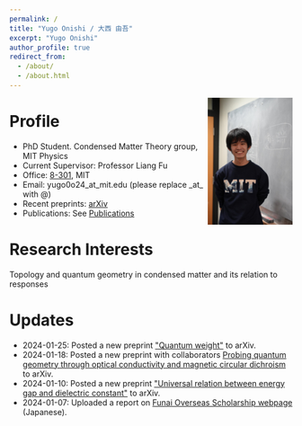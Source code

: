 ```yaml
---
permalink: /
title: "Yugo Onishi / 大西 由吾"
excerpt: "Yugo Onishi"
author_profile: true
redirect_from: 
  - /about/
  - /about.html
---
```


<!-- ![profile](../images/profile-20240104.png) -->
<img align="right" style="float" width="30%" src="../images/profile-20240104.png">


Profile
=====
* PhD Student. Condensed Matter Theory group, MIT Physics
* Current Supervisor: Professor Liang Fu
* Office: [8-301](https://whereis.mit.edu/?go=8), MIT
* Email: yugo0o24\_at\_mit.edu   (please replace \_at\_ with @)
* Recent preprints: [arXiv](https://arxiv.org/search/?query=Onishi%2C+Yugo&searchtype=author&abstracts=show&order=-announced_date_first&size=50)
* Publications: See [Publications](https://yugoonishi.github.io/publications/)


Research Interests
=====
Topology and quantum geometry in condensed matter and its relation to responses

Updates
=====
* 2024-01-25: Posted a new preprint ["Quantum weight"](https://arxiv.org/abs/2401.13847) to arXiv.
* 2024-01-18: Posted a new preprint with collaborators [Probing quantum geometry through optical conductivity and magnetic circular dichroism
](https://arxiv.org/abs/2401.09689) to arXiv.
* 2024-01-10: Posted a new preprint ["Universal relation between energy gap and dielectric constant"](https://arxiv.org/abs/2401.04180) to arXiv.
* 2024-01-07: Uploaded a report on [Funai Overseas Scholarship webpage](https://funaifoundation.jp/grantee.php?id=389&type=phd) (Japanese).
